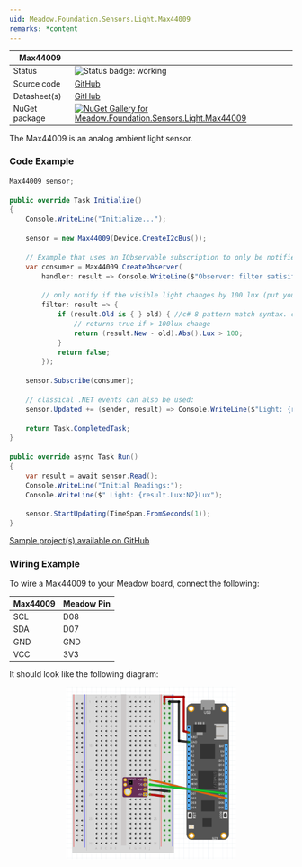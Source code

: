```yaml
---
uid: Meadow.Foundation.Sensors.Light.Max44009
remarks: *content
---
```


| Max44009 | |
|--------|--------|
| Status | <img src="https://img.shields.io/badge/Working-brightgreen" style="width: auto; height: -webkit-fill-available;" alt="Status badge: working" /> |
| Source code | [GitHub](https://github.com/WildernessLabs/Meadow.Foundation/tree/main/Source/Meadow.Foundation.Peripherals/Sensors.Light.Max44009) |
| Datasheet(s) | [GitHub](https://github.com/WildernessLabs/Meadow.Foundation/tree/main/Source/Meadow.Foundation.Peripherals/Sensors.Light.Max44009/Datasheet) |
| NuGet package | <a href="https://www.nuget.org/packages/Meadow.Foundation.Sensors.Light.Max44009/" target="_blank"><img src="https://img.shields.io/nuget/v/Meadow.Foundation.Sensors.Light.Max44009.svg?label=Meadow.Foundation.Sensors.Light.Max44009" alt="NuGet Gallery for Meadow.Foundation.Sensors.Light.Max44009" /></a> |

The Max44009 is an analog ambient light sensor.

### Code Example

```csharp
Max44009 sensor;

public override Task Initialize()
{
    Console.WriteLine("Initialize...");

    sensor = new Max44009(Device.CreateI2cBus());

    // Example that uses an IObservable subscription to only be notified when the filter is satisfied
    var consumer = Max44009.CreateObserver(
        handler: result => Console.WriteLine($"Observer: filter satisifed: {result.New.Lux:N2}Lux, old: {result.Old?.Lux:N2}Lux"),

        // only notify if the visible light changes by 100 lux (put your hand over the sensor to trigger)
        filter: result => {
            if (result.Old is { } old) { //c# 8 pattern match syntax. checks for !null and assigns var.
                // returns true if > 100lux change
                return (result.New - old).Abs().Lux > 100;
            }
            return false;
        });

    sensor.Subscribe(consumer);

    // classical .NET events can also be used:
    sensor.Updated += (sender, result) => Console.WriteLine($"Light: {result.New.Lux:N2}Lux");

    return Task.CompletedTask;
}

public override async Task Run()
{
    var result = await sensor.Read();
    Console.WriteLine("Initial Readings:");
    Console.WriteLine($" Light: {result.Lux:N2}Lux");

    sensor.StartUpdating(TimeSpan.FromSeconds(1));
}

```

[Sample project(s) available on GitHub](https://github.com/WildernessLabs/Meadow.Foundation/tree/main/Source/Meadow.Foundation.Peripherals/Sensors.Light.Max44009/Samples/Max44009_Sample)

### Wiring Example

To wire a Max44009 to your Meadow board, connect the following:

| Max44009 | Meadow Pin  |
|----------|-------------|
| SCL      | D08         |
| SDA      | D07         |
| GND      | GND         |
| VCC      | 3V3         |

It should look like the following diagram:

<img src="../../API_Assets/Meadow.Foundation.Sensors.Light.Max44009/Max44009_Fritzing.png" 
    style="width: 60%; display: block; margin-left: auto; margin-right: auto;" />





